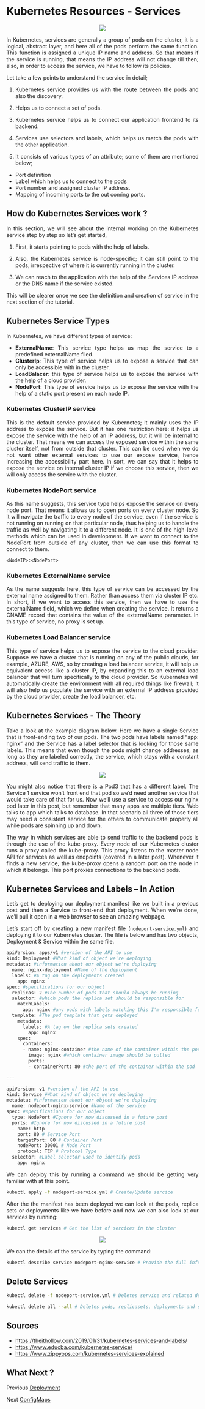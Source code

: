 # Kubernetes Resources - Services
<p align="center">
    <img src="../images/services.png">
</p>

<div style="text-align: justify">

In Kubernetes, services are generally a group of pods on the cluster, it is a logical, abstract layer, and here all of the pods perform the same function. This function is assigned a unique IP name and address. So that means if the service is running, that means the IP address will not change till then; also, in order to access the service, we have to follow its policies. 

Let take a few points to understand the service in detail;

1) Kubernetes service provides us with the route between the pods and also the discovery.

2) Helps us to connect a set of pods.

3) Kubernetes service helps us to connect our application frontend to its backend.

4) Services use selectors and labels, which helps us match the pods with the other application.

5) It consists of various types of an attribute; some of them are mentioned below;

- Port definition
- Label which helps us to connect to the pods
- Port number and assigned cluster IP address.
- Mapping of incoming ports to the out coming ports.

## How do Kubernetes Services work ?
In this section, we will see about the internal working on the Kubernetes service step by step so let’s get started,

1) First, it starts pointing to pods with the help of labels.

2) Also, the Kubernetes service is node-specific; it can still point to the pods, irrespective of where it is currently running in the cluster.

3) We can reach to the application with the help of the Services IP address or the DNS name if the service existed.

This will be clearer once we see the definition and creation of service in the next section of the tutorial.

## Kubernetes Service Types
In Kubernetes, we have different types of service:  
- **ExternalName**: This service type helps us map the service to a predefined externalName filed.
- **ClusterIp**: This type of service helps us to expose a service that can only be accessible with in the cluster.
- **LoadBalacer**: this type of service helps us to expose the service with the help of a cloud provider.
- **NodePort**: This type of service helps us to expose the service with the help of a static port present on each node IP.

### Kubernetes ClusterIP service 
This is the default service provided by Kubernetes; it mainly uses the IP address to expose the service. But it has one restriction here: it helps us expose the service with the help of an IP address, but it will be internal to the cluster. That means we can access the exposed service within the same cluster itself, not from outside that cluster. This can be sued when we do not want other external services to use our expose service, hence increasing the accessibility part here. In sort, we can say that it helps to expose the service on internal cluster IP if we choose this service, then we will only access the service with the cluster.

### Kubernetes NodePort service
As this name suggests, this service type helps expose the service on every node port. That means it allows us to open ports on every cluster node. So it will navigate the traffic to every node of the service, even if the service is not running on running on that particular node, thus helping us to handle the traffic as well by navigating it to a different node. It is one of the high-level methods which can be used in development. If we want to connect to the NodePort from outside of any cluster, then we can use this format to connect to them.

`<NodeIP>:<NodePort>`

### Kubernetes ExternalName service
As the name suggests here, this type of service can be accessed by the external name assigned to them. Rather than access them via cluster IP etc. In short, if we want to access this service, then we have to use the externalName field, which we define when creating the service. It returns a CNAME record that contains the value of the externalName parameter. In this type of service, no proxy is set up.

### Kubernetes Load Balancer service
This type of service helps us to expose the service to the cloud provider. Suppose we have a cluster that is running on any of the public clouds, for example, AZURE, AWS, so by creating a load balancer service, it will help us equivalent access like a cluster IP, by expanding this to an external load balancer that will turn specifically to the cloud provider. So Kubernetes will automatically create the environment with all required things like firewall; it will also help us populate the service with an external IP address provided by the cloud provider, create the load balancer, etc.

## Kubernetes Services - The Theory
Take a look at the example diagram below. Here we have a single Service that is front-ending two of our pods. The two pods have labels named “app: nginx” and the Service has a label selector that is looking for those same labels. This means that even though the pods might change addresses, as long as they are labeled correctly, the service, which stays with a constant address, will send traffic to them.
<p align="center">
    <img src="../images/service2.png">
</p>

You might also notice that there is a Pod3 that has a different label. The Service 1 service won’t front end that pod so we’d need another service that would take care of that for us. Now we’ll use a service to access our nginx pod later in this post, but remember that many apps are multiple tiers. Web talks to app which talks to database. In that scenario all three of those tiers may need a consistent service for the others to communicate properly all while pods are spinning up and down.

The way in which services are able to send traffic to the backend pods is through the use of the kube-proxy. Every node of our Kubernetes cluster runs a proxy called the kube-proxy. This proxy listens to the master node API for services as well as endpoints (covered in a later post). Whenever it finds a new service, the kube-proxy opens a random port on the node in which it belongs. This port proxies connections to the backend pods.

## Kubernetes Services and Labels – In Action
Let’s get to deploying our deployment manifest like we built in a previous post and then a Service to front-end that deployment. When we’re done, we’ll pull it open in a web browser to see an amazing webpage.

Let’s start off by creating a new manifest file (`nodeport-service.yml`) and deploying it to our Kubernetes cluster. The file is below and has two objects, Deployment & Service within the same file.

```bash
apiVersion: apps/v1 #version of the API to use
kind: Deployment #What kind of object we're deploying
metadata: #information about our object we're deploying
  name: nginx-deployment #Name of the deployment
  labels: #A tag on the deployments created
    app: nginx
spec: #specifications for our object
  replicas: 2 #The number of pods that should always be running
  selector: #which pods the replica set should be responsible for
    matchLabels:
      app: nginx #any pods with labels matching this I'm responsible for.
  template: #The pod template that gets deployed
    metadata:
      labels: #A tag on the replica sets created
        app: nginx
    spec:
      containers:
      - name: nginx-container #the name of the container within the pod
        image: nginx #which container image should be pulled
        ports:
        - containerPort: 80 #the port of the container within the pod 

---

apiVersion: v1 #version of the API to use
kind: Service #What kind of object we're deploying
metadata: #information about our object we're deploying
  name: nodeport-nginx-service #Name of the service
spec: #specifications for our object
  type: NodePort #Ignore for now discussed in a future post
  ports: #Ignore for now discussed in a future post
  - name: http
    port: 80 # Service Port
    targetPort: 80 # Container Port
    nodePort: 30001 # Node Port
    protocol: TCP # Protocol Type
  selector: #Label selector used to identify pods
    app: nginx
```

We can deploy this by running a command we should be getting very familiar with at this point.

```bash
kubectl apply -f nodeport-service.yml # Create/Update sercice
```
After the the manifest has been deployed we can look at the pods, replica sets or deployments like we have before and now we can also look at our services by running:

```bash
kubectl get services # Get the list of sercices in the cluster
``` 
<p align="center">
    <img src="../images/service3.png">
</p>


We can the details of the service by typing the command:
```bash
kubectl describe service nodeport-nginx-service # Provide the full information on the service
```


## Delete Services

```bash
kubectl delete -f nodeport-service.yml # Deletes service and related dependencies
```

```bash
kubectl delete all --all # Deletes pods, replicasets, deployments and services in current namespace
```

## Sources
- https://theithollow.com/2019/01/31/kubernetes-services-and-labels/
- https://www.educba.com/kubernetes-service/
- https://www.zippyops.com/kubernetes-services-explained



## What Next ?
Previous [Deployment](05-Recources-03.md)

Next [ConfigMaps](05-Recources-05.md)

</div>